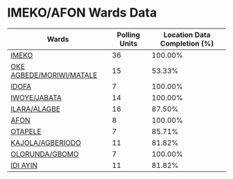 
# IMEKO/AFON Wards Data

| Wards | Polling Units | Location Data Completion (%) |
| ---- | ----- | ------- |
| [IMEKO](./wards/17405-imeko) | 36 | 100.00% |
| [OKE AGBEDE/MORIWI/MATALE](./wards/17406-oke-agbede/moriwi/matale) | 15 | 53.33% |
| [IDOFA](./wards/17407-idofa) | 7 | 100.00% |
| [IWOYE/JABATA](./wards/17408-iwoye/jabata) | 14 | 100.00% |
| [ILARA/ALAGBE](./wards/17409-ilara/alagbe) | 16 | 87.50% |
| [AFON](./wards/17410-afon) | 8 | 100.00% |
| [OTAPELE](./wards/17411-otapele) | 7 | 85.71% |
| [KAJOLA/AGBERIODO](./wards/17412-kajola/agberiodo) | 11 | 81.82% |
| [OLORUNDA/GBOMO](./wards/17413-olorunda/gbomo) | 7 | 100.00% |
| [IDI AYIN](./wards/17414-idi-ayin) | 11 | 81.82% |




